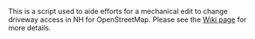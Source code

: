 This is a script used to aide efforts for a mechanical edit
to change driveway access in NH for OpenStreetMap. Please
see the [Wiki page](https://wiki.openstreetmap.org/wiki/Mechanical_Edits/Aweech%2Bbot/NH_driveway_access) for more details.